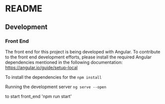 # README

## Development

### Front End
The front end for this project is being developed with Angular. To contribute to the front end development efforts, please install the required Angular dependencies mentioned in the following documentation: https://angular.io/guide/setup-local

To install the dependencies for the 
`npm install`

Running the development server
`ng serve --open`

to start front_end
'npm run start'